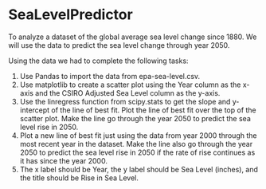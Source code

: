 # SeaLevelPredictor
To analyze a dataset of the global average sea level change since 1880. We will use the data to predict the sea level change through year 2050.

Using the data we had to complete the following tasks:

1. Use Pandas to import the data from epa-sea-level.csv.
2. Use matplotlib to create a scatter plot using the Year column as the x-axis and the CSIRO Adjusted Sea Level column as the y-axis.
3. Use the linregress function from scipy.stats to get the slope and y-intercept of the line of best fit. Plot the line of best fit over the top of the scatter plot. Make the line go through the year 2050 to predict the sea level rise in 2050.
4. Plot a new line of best fit just using the data from year 2000 through the most recent year in the dataset. Make the line also go through the year 2050 to predict the sea level rise in 2050 if the rate of rise continues as it has since the year 2000.
5. The x label should be Year, the y label should be Sea Level (inches), and the title should be Rise in Sea Level.
